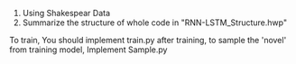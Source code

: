 1. Using Shakespear Data
2. Summarize the structure of whole code in "RNN-LSTM_Structure.hwp"



To train, You should implement train.py
after training, to sample the 'novel' from training model, Implement Sample.py
